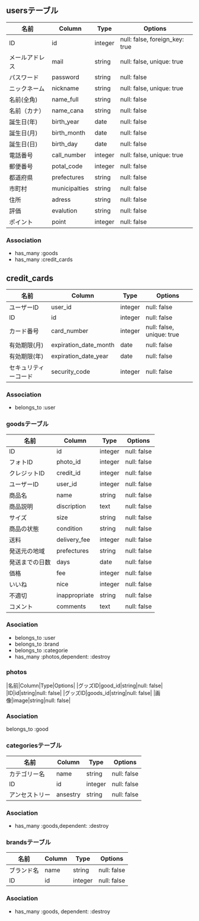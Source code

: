 
  ## usersテーブル

  |名前|Column|Type|Options|
  |---|------|----|-------|
  |ID|id|integer|null: false, foreign_key: true|
  |メールアドレス|mail|string|null: false, unique: true| 
  |パスワード|password|string|null: false|
  |ニックネーム|nickname|string|null: false, unique: true|
  |名前(全角)|name_full|string|null: false|
  |名前（カナ）|name_cana|string|null: false|
  |誕生日(年)|birth_year|date|null: false|
  |誕生日(月)|birth_month|date|null: false|
  |誕生日(日)|birth_day|date|null: false|
  |電話番号|call_number|integer |null: false, unique: true|
  |郵便番号|potal_code|integer |null: false|
  |都道府県|prefectures|string|null: false|
  |市町村|municipalties|string|null: false|
  |住所|adress|string|null: false|
  |評価|evalution|string|null: false|
  |ポイント|point|integer |null: false|

  ### Association
  - has_many :goods
  - has_many :credit_cards
  ## credit_cards
  |名前|Column|Type|Options|
  |--|------|----|-------|
  |ユーザーID|user_id|integer |null: false|
  |ID|id|integer |null: false|
  |カード番号|card_number|integer |null: false, unique: true|
  |有効期限(月)|expiration_date_month|date|null: false|
  |有効期限(年)|expiration_date_year|date|null: false|
  |セキュリティーコード|security_code|integer |null: false|

  ### Association
  - belongs_to :user

  ### goodsテーブル

  |名前|Column|Type|Options|
  |--|------|----|-------|
  |ID|id|integer |null: false|
  |フォトID|photo_id|integer | null: false|
  |クレジットID|credit_id|integer | null: false|
  |ユーザーID|user_id|integer |null: false|
  |商品名|name|string|null: false|
  |商品説明|discription|text|null: false|
  |サイズ|size|string|null: false|
  |商品の状態|condition|string|null: false|
  |送料|delivery_fee|integer |null: false|
  |発送元の地域|prefectures|string|null: false|
  |発送までの日数|days|date|null: false|
  |価格|fee|integer |null: false|
  |いいね|nice|integer |null: false|
  |不適切|inappropriate|string|null: false|
  |コメント|comments|text|null: false|

  ### Asociation
  - belongs_to :user
  - belongs_to :brand
  - belongs_to :categorie
  - has_many :photos,dependent: :destroy

  ### photos
  |名前|Column|Type|Options|
  |グッズID|good_id|string|null: false|
  |ID|id|string|null: false|
  |グッズID|goods_id|string|null: false|
  |画像|image|string|null: false|

  ### Asociation
  belongs_to :good
  ### categoriesテーブル

  |名前|Column|Type|Options|
  |--|------|----|-------|
  |カテゴリー名|name|string|null: false|
  |ID|id|integer |null: false|
  |アンセストリー|ansestry|string |null: false|


  ### Asociation
  - has_many :goods,dependent: :destroy


  ### brandsテーブル
  |名前|Column|Type|Options|
  |--|------|----|-------|
  |ブランド名|name|string|null: false|
  |ID|id|integer |null: false|

  ### Asociation
  - has_many :goods, dependent: :destroy
